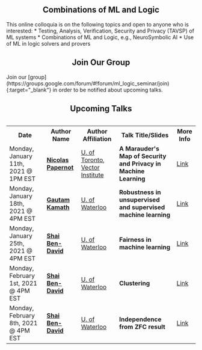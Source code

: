 <h2 style="text-align:center">Combinations of ML and Logic</h2>
This online colloquia is on the following topics and open to anyone who is interested:
* Testing, Analysis, Verification, Security and Privacy (TAVSP) of ML systems
* Combinations of ML and Logic, e.g., NeuroSymbolic AI
* Use of ML in logic solvers and provers

<h2 style="text-align:center">Join Our Group</h2>
Join our [group](https://groups.google.com/forum/#!forum/ml_logic_seminar/join){:target="_blank"} in order to be notified about upcoming talks.

<h2 style="text-align:center">Upcoming Talks</h2>
<div style="overflow-x:auto;">
  <table id="upcoming">
    <tr>
      <th>Date</th>
      <th>Author Name</th>
      <th>Author Affiliation</th>
      <th>Talk Title/Slides</th>
      <th>More Info</th>
    </tr>
    <tr>
      <td>Monday, January 11th, 2021 @ 1PM EST</td>
      <td><strong><a href="https://www.papernot.fr/" target="_blank">Nicolas Papernot</a></strong></td>
      <td><a href="https://www.utoronto.ca/" target="_blank">U. of Toronto</a>, <a href="https://vectorinstitute.ai/" target="_blank">Vector Institute</a></td>
      <td><strong>A Marauder's Map of Security and Privacy in Machine Learning</strong></td>
      <td><a href="https://ml-logic-seminar.github.io/upcoming.html#nicolas">Link</a></td>
    </tr>
    <tr>
      <td>Monday, January 18th, 2021 @ 4PM EST</td>
      <td><strong><a href="http://www.gautamkamath.com/" target="_blank">Gautam Kamath</a></strong></td>
      <td><a href="https://uwaterloo.ca/" target="_blank">U. of Waterloo</a></td>
      <td><strong>Robustness in unsupervised and supervised machine learning</strong></td>
      <td><a href="https://ml-logic-seminar.github.io/upcoming.html#gautam">Link</a></td>
    </tr>    
        <tr>
      <td>Monday, January 25th, 2021 @ 4PM EST</td>
      <td><strong><a href="https://cs.uwaterloo.ca/~shai/" target="_blank">Shai Ben-David</a></strong></td>
      <td><a href="https://uwaterloo.ca/" target="_blank">U. of Waterloo</a></td>
      <td><strong>Fairness in machine learning</strong></td>
      <td><a href="https://ml-logic-seminar.github.io/upcoming.html#shai">Link</a></td>
    </tr>    
    <tr>
      <td>Monday, February 1st, 2021 @ 4PM EST</td>
      <td><strong><a href="https://cs.uwaterloo.ca/~shai/" target="_blank">Shai Ben-David </a></strong></td>
      <td><a href="https://uwaterloo.ca/" target="_blank">U. of Waterloo</a></td>
      <td><strong>Clustering</strong></td>
      <td><a href="https://ml-logic-seminar.github.io/upcoming.html#shai">Link</a></td>
    </tr>    
    <tr>
      <td>Monday, February 8th, 2021 @ 4PM EST</td>
      <td><strong><a href="https://cs.uwaterloo.ca/~shai/" target="_blank">Shai Ben-David</a></strong></td>
      <td><a href="https://uwaterloo.ca/" target="_blank">U. of Waterloo</a></td>
      <td><strong>Independence from ZFC result</strong></td>
      <td><a href="https://ml-logic-seminar.github.io/upcoming.html#shai">Link</a></td>
    </tr>    

  </table>
</div>
